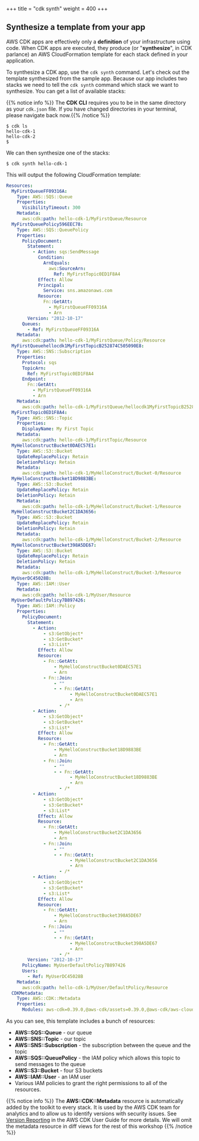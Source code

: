 +++
title = "cdk synth"
weight = 400
+++

## Synthesize a template from your app

AWS CDK apps are effectively only a __definition__ of your infrastructure using
code. When CDK apps are executed, they produce (or "__synthesize__", in CDK
parlance) an AWS CloudFormation template for each stack defined in your
application.

To synthesize a CDK app, use the `cdk synth` command. Let's check out the
template synthesized from the sample app.  Because our app includes two stacks
we need to tell the ``cdk synth`` command which stack we want to synthesize.
You can get a list of available stacks:

{{% notice info %}} The **CDK CLI** requires you to be in the same directory 
as your `cdk.json` file. If you have changed directories in your terminal, 
please navigate back now.{{% /notice %}}

```
$ cdk ls
hello-cdk-1
hello-cdk-2
$
```

We can then synthesize one of the stacks:

```
$ cdk synth hello-cdk-1
```

This will output the following CloudFormation template:

```yaml
Resources:
  MyFirstQueueFF09316A:
    Type: AWS::SQS::Queue
    Properties:
      VisibilityTimeout: 300
    Metadata:
      aws:cdk:path: hello-cdk-1/MyFirstQueue/Resource
  MyFirstQueuePolicy596EEC78:
    Type: AWS::SQS::QueuePolicy
    Properties:
      PolicyDocument:
        Statement:
          - Action: sqs:SendMessage
            Condition:
              ArnEquals:
                aws:SourceArn:
                  Ref: MyFirstTopic0ED1F8A4
            Effect: Allow
            Principal:
              Service: sns.amazonaws.com
            Resource:
              Fn::GetAtt:
                - MyFirstQueueFF09316A
                - Arn
        Version: "2012-10-17"
      Queues:
        - Ref: MyFirstQueueFF09316A
    Metadata:
      aws:cdk:path: hello-cdk-1/MyFirstQueue/Policy/Resource
  MyFirstQueuehellocdk1MyFirstTopicB252874C505090E8:
    Type: AWS::SNS::Subscription
    Properties:
      Protocol: sqs
      TopicArn:
        Ref: MyFirstTopic0ED1F8A4
      Endpoint:
        Fn::GetAtt:
          - MyFirstQueueFF09316A
          - Arn
    Metadata:
      aws:cdk:path: hello-cdk-1/MyFirstQueue/hellocdk1MyFirstTopicB252874C/Resource
  MyFirstTopic0ED1F8A4:
    Type: AWS::SNS::Topic
    Properties:
      DisplayName: My First Topic
    Metadata:
      aws:cdk:path: hello-cdk-1/MyFirstTopic/Resource
  MyHelloConstructBucket0DAEC57E1:
    Type: AWS::S3::Bucket
    UpdateReplacePolicy: Retain
    DeletionPolicy: Retain
    Metadata:
      aws:cdk:path: hello-cdk-1/MyHelloConstruct/Bucket-0/Resource
  MyHelloConstructBucket18D9883BE:
    Type: AWS::S3::Bucket
    UpdateReplacePolicy: Retain
    DeletionPolicy: Retain
    Metadata:
      aws:cdk:path: hello-cdk-1/MyHelloConstruct/Bucket-1/Resource
  MyHelloConstructBucket2C1DA3656:
    Type: AWS::S3::Bucket
    UpdateReplacePolicy: Retain
    DeletionPolicy: Retain
    Metadata:
      aws:cdk:path: hello-cdk-1/MyHelloConstruct/Bucket-2/Resource
  MyHelloConstructBucket398A5DE67:
    Type: AWS::S3::Bucket
    UpdateReplacePolicy: Retain
    DeletionPolicy: Retain
    Metadata:
      aws:cdk:path: hello-cdk-1/MyHelloConstruct/Bucket-3/Resource
  MyUserDC45028B:
    Type: AWS::IAM::User
    Metadata:
      aws:cdk:path: hello-cdk-1/MyUser/Resource
  MyUserDefaultPolicy7B897426:
    Type: AWS::IAM::Policy
    Properties:
      PolicyDocument:
        Statement:
          - Action:
              - s3:GetObject*
              - s3:GetBucket*
              - s3:List*
            Effect: Allow
            Resource:
              - Fn::GetAtt:
                  - MyHelloConstructBucket0DAEC57E1
                  - Arn
              - Fn::Join:
                  - ""
                  - - Fn::GetAtt:
                        - MyHelloConstructBucket0DAEC57E1
                        - Arn
                    - /*
          - Action:
              - s3:GetObject*
              - s3:GetBucket*
              - s3:List*
            Effect: Allow
            Resource:
              - Fn::GetAtt:
                  - MyHelloConstructBucket18D9883BE
                  - Arn
              - Fn::Join:
                  - ""
                  - - Fn::GetAtt:
                        - MyHelloConstructBucket18D9883BE
                        - Arn
                    - /*
          - Action:
              - s3:GetObject*
              - s3:GetBucket*
              - s3:List*
            Effect: Allow
            Resource:
              - Fn::GetAtt:
                  - MyHelloConstructBucket2C1DA3656
                  - Arn
              - Fn::Join:
                  - ""
                  - - Fn::GetAtt:
                        - MyHelloConstructBucket2C1DA3656
                        - Arn
                    - /*
          - Action:
              - s3:GetObject*
              - s3:GetBucket*
              - s3:List*
            Effect: Allow
            Resource:
              - Fn::GetAtt:
                  - MyHelloConstructBucket398A5DE67
                  - Arn
              - Fn::Join:
                  - ""
                  - - Fn::GetAtt:
                        - MyHelloConstructBucket398A5DE67
                        - Arn
                    - /*
        Version: "2012-10-17"
      PolicyName: MyUserDefaultPolicy7B897426
      Users:
        - Ref: MyUserDC45028B
    Metadata:
      aws:cdk:path: hello-cdk-1/MyUser/DefaultPolicy/Resource
  CDKMetadata:
    Type: AWS::CDK::Metadata
    Properties:
      Modules: aws-cdk=0.39.0,@aws-cdk/assets=0.39.0,@aws-cdk/aws-cloudwatch=0.39.0,@aws-cdk/aws-ec2=0.39.0,@aws-cdk/aws-events=0.39.0,@aws-cdk/aws-iam=0.39.0,@aws-cdk/aws-kms=0.39.0,@aws-cdk/aws-lambda=0.39.0,@aws-cdk/aws-logs=0.39.0,@aws-cdk/aws-s3=0.39.0,@aws-cdk/aws-s3-assets=0.39.0,@aws-cdk/aws-sns=0.39.0,@aws-cdk/aws-sns-subscriptions=0.39.0,@aws-cdk/aws-sqs=0.39.0,@aws-cdk/aws-ssm=0.39.0,@aws-cdk/core=0.39.0,@aws-cdk/cx-api=0.39.0,@aws-cdk/region-info=0.39.0,jsii-runtime=Python/3.7.0
```

As you can see, this template includes a bunch of resources:

- **AWS::SQS::Queue** - our queue
- **AWS::SNS::Topic** - our topic
- **AWS::SNS::Subscription** - the subscription between the queue and the topic
- **AWS::SQS::QueuePolicy** - the IAM policy which allows this topic to send
messages to the queue
- **AWS::S3::Bucket** - four S3 buckets
- **AWS::IAM::User** - an IAM user
- Various IAM policies to grant the right permissions to all of the resources.

{{% notice info %}} The **AWS::CDK::Metadata** resource is automatically added
by the toolkit to every stack. It is used by the AWS CDK team for analytics and
to allow us to identify versions with security issues. See [Version Reporting](https://docs.aws.amazon.com/cdk/latest/guide/tools.html) in
the AWS CDK User Guide for more details. We will omit the metadata resource in
diff views for the rest of this workshop {{% /notice %}}


